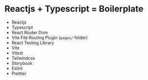# Reactjs + Typescript = Boilerplate

- Reactjs
- Typescript
- React Router Dom
- Vite File Routing Plugin (`pages/` folder)
- React Testing Library
- Vite
- Vitest
- Tailwindcss
- Storybook
- Eslint
- Prettier

